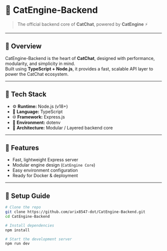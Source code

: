# 🐾 CatEngine-Backend

> The official backend core of **CatChat**, powered by **CatEngine** ⚡

---

## 🚀 Overview

CatEngine-Backend is the heart of **CatChat**, designed with performance, modularity, and simplicity in mind.  
Built using **TypeScript + Node.js**, it provides a fast, scalable API layer to power the CatChat ecosystem.

---

## 🧩 Tech Stack

- ⚙️ **Runtime:** Node.js (v18+)
- 🧠 **Language:** TypeScript
- 🌐 **Framework:** Express.js
- 🔐 **Environment:** dotenv
- 🧱 **Architecture:** Modular / Layered backend core

---

## 🧠 Features

- Fast, lightweight Express server  
- Modular engine design (`CatEngine Core`)  
- Easy environment configuration  
- Ready for Docker & deployment  

---

## 🧰 Setup Guide

```bash
# Clone the repo
git clone https://github.com/arix8547-dot/CatEngine-Backend.git
cd CatEngine-Backend

# Install dependencies
npm install

# Start the development server
npm run dev
